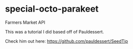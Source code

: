 # special-octo-parakeet
Farmers Market API


This was a tutorial I did based off of Pauldessert.

Check him out here: https://github.com/pauldessert/SeedTip
